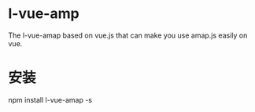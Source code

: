 # l-vue-amp
The l-vue-amap based on vue.js that can make you use amap.js easily on vue.

# 安装
npm install l-vue-amap -s
